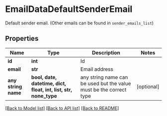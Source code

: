 # EmailDataDefaultSenderEmail

Default sender email. (Other emails can be found in `sender_emails_list`)

## Properties
Name | Type | Description | Notes
------------ | ------------- | ------------- | -------------
**id** | **int** | Id | 
**email** | **str** | Email address | 
**any string name** | **bool, date, datetime, dict, float, int, list, str, none_type** | any string name can be used but the value must be the correct type | [optional]

[[Back to Model list]](../README.md#documentation-for-models) [[Back to API list]](../README.md#documentation-for-api-endpoints) [[Back to README]](../README.md)


